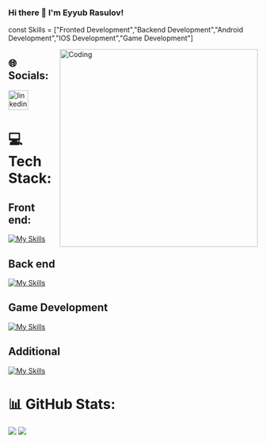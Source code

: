 ### Hi there 👋 I'm Eyyub Rasulov!

const Skills = ["Fronted Development","Backend Development","Android  Development","IOS Development","Game Development"]



<img src="https://cdn.dribbble.com/users/1162077/screenshots/3848914/programmer.gif" align="right" alt="Coding" width="400" />


## 🌐 Socials:
[<img src='https://cdn.jsdelivr.net/npm/simple-icons@3.0.1/icons/linkedin.svg' alt='linkedin' height='40'>](https://www.linkedin.com/in/eyyub-rasulov-aa4288191/)  


# 💻 Tech Stack:

## Front end:
[![My Skills](https://skillicons.dev/icons?i=html,css,bootstrap,sass,javascript,jquery,react&theme=dark)](https://skillicons.dev) <br/>
## Back end
[![My Skills](https://skillicons.dev/icons?i=cs,dotnet,firebase&theme=dark)](https://skillicons.dev) <br/>
## Game Development
[![My Skills](https://skillicons.dev/icons?i=unity,dotnet,firebase&theme=dark)](https://skillicons.dev) <br/>

## Additional
[![My Skills](https://skillicons.dev/icons?i=git,github,blender,cloudfare,figma,gradle,mongodb,netlify&theme=dark)](https://skillicons.dev)



# 📊 GitHub Stats:
![](https://github-readme-stats.vercel.app/api?username=Rasulov6600070&theme=dark&hide_border=false&include_all_commits=false&count_private=false)
![](https://github-readme-stats.vercel.app/api/top-langs/?username=Rasulov6600070&theme=dark&hide_border=false&include_all_commits=false&count_private=false&layout=compact)
